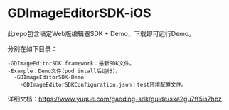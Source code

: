 # GDImageEditorSDK-iOS

此repo包含稿定Web版编辑器SDK + Demo，下载即可运行Demo。

分别在如下目录：
```
-GDImageEditorSDK.framework：最新SDK文件。
-Example：Demo文件(pod intall后运行)。
  -GDImageEditorSDK-Demo
    -GDImageEditorSDKConfiguration.json：test环境配置文件。
```

详细文档：https://www.yuque.com/gaoding-sdk/guide/sxa2gu7ff5is7hbz
